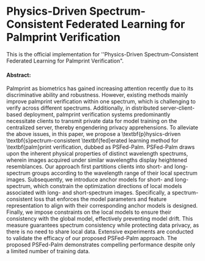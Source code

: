 # Physics-Driven Spectrum-Consistent Federated Learning for Palmprint Verification

This is the official implementation for ''Physics-Driven Spectrum-Consistent Federated Learning for Palmprint Verification".

#### Abstract:
Palmprint as biometrics has gained increasing attention recently due to its discriminative ability and robustness. However, existing methods mainly improve palmprint verification within one spectrum, which is challenging to verify across different spectrums. Additionally, in distributed server-client-based deployment, palmprint verification systems predominantly necessitate clients to transmit private data for model training on the centralized server, thereby engendering privacy apprehensions. To alleviate the above issues, in this paper, we propose a \textbf{p}hysics-driven \textbf{s}pectrum-consistent \textbf{fed}erated learning method for \textbf{palm}print verification, dubbed as PSFed-Palm. PSFed-Palm draws upon the inherent physical properties of distinct wavelength spectrums, wherein images acquired under similar wavelengths display heightened resemblances. Our approach first partitions clients into short- and long-spectrum groups according to the wavelength range of their local spectrum images. Subsequently, we introduce anchor models for short- and long-spectrum, which constrain the optimization directions of local models associated with long- and short-spectrum images. Specifically, a spectrum-consistent loss that enforces the model parameters and feature representation to align with their corresponding anchor models is designed. Finally, we impose constraints on the local models to ensure their consistency with the global model, effectively preventing model drift. This measure guarantees spectrum consistency while protecting data privacy, as there is no need to share local data. Extensive experiments are conducted to validate the efficacy of our proposed PSFed-Palm approach. The proposed PSFed-Palm demonstrates compelling performance despite only a limited number of training data.
